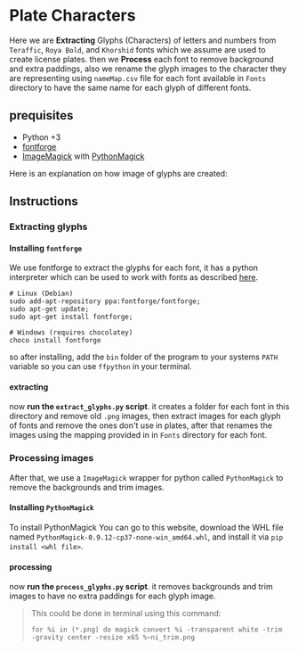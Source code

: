 # Plate Characters

Here we are **Extracting** Glyphs (Characters) of letters and numbers from `Teraffic`, `Roya Bold`, and `Khorshid` fonts which we assume are used to create license plates. then we **Process** each font to remove background and extra paddings, also we rename the glyph images to the character they are representing using `nameMap.csv` file for each font available in `Fonts` directory to have the same name for each glyph of different fonts.

## prequisites

- Python +3
- [fontforge](https://github.com/fontforge/fontforge)
- [ImageMagick](https://github.com/ImageMagick/ImageMagick) with  [PythonMagick](https://github.com/ImageMagick/PythonMagick)

Here is an explanation on how image of glyphs are created:

## Instructions

### Extracting glyphs

#### Installing `fontforge`

We use fontforge to extract the glyphs for each font, it has a python interpreter which can be used to work with fonts as described [here](http://fontforge.github.io/en-US/documentation/scripting/python/#Glyph).

```shell
# Linux (Debian)
sudo add-apt-repository ppa:fontforge/fontforge;
sudo apt-get update;
sudo apt-get install fontforge;

# Windows (requires chocolatey)
choco install fontforge
```

so after installing, add the `bin` folder of the program to your systems `PATH` variable so you can use `ffpython` in your terminal.

#### extracting

now **run the `extract_glyphs.py` script**. it creates a folder for each font in this directory and remove old `.png` images, then extract images for each glyph of fonts and remove the ones don't use in plates, after that renames the images using the mapping provided in in `Fonts` directory for each font.

### Processing images

After that, we use a `ImageMagick` wrapper for python called `PythonMagick` to remove the backgrounds and trim images.

#### Installing `PythonMagick`

To install PythonMagick You can go to this website, download the WHL file named `PythonMagick-0.9.12-cp37-none-win_amd64.whl`, and install it via `pip install <whl file>`.

#### processing

now **run the `process_glyphs.py` script**. it removes backgrounds and trim images to have no extra paddings for each glyph image.

> This could be done in terminal using this command:
> 
> `for %i in (*.png) do magick convert %i -transparent white -trim -gravity center -resize x65 %~ni_trim.png`